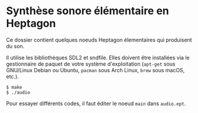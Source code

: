 # Synthèse sonore élémentaire en Heptagon

Ce dossier contient quelques noeuds Heptagon élementaires qui produisent du son.

Il utilise les bibliothèques SDL2 et sndfile. Elles doivent être installées via
le gestionnaire de paquet de votre système d'exploitation (`apt-get` sous
GNU/Linux Debian ou Ubuntu, `pacman` sous Arch Linux, `brew` sous macOS, etc.).

```shell
$ make
$ ./audio
```

Pour essayer différents codes, il faut éditer le noeud `main` dans `audio.ept`.
